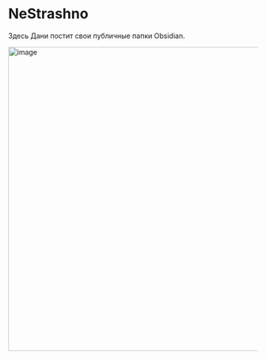# NeStrashno
Здесь Дани постит свои публичные папки Obsidian.

<img width="614" alt="image" src="https://github.com/ObsidianIceberg/NeStrashno/assets/58622280/c902d063-7539-44f6-a486-d4dc63357e1b">
